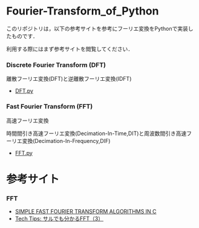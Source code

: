 # Fourier-Transform_of_Python

このリポジトリは，以下の参考サイトを参考にフーリエ変換をPythonで実装したものです．

利用する際にはまず参考サイトを閲覧してください．


### Discrete Fourier Transform (DFT)

離散フーリエ変換(DFT)と逆離散フーリエ変換(IDFT)

- [DFT.py](https://github.com/Atsuto0519/Fourier-Transform_byPython/blob/master/DFT.py)


### Fast Fourier Transform (FFT)

高速フーリエ変換

時間間引き高速フーリエ変換(Decimation-In-Time,DIT)と周波数間引き高速フーリエ変換(Decimation-In-Frequency,DIF)

- [FFT.py](https://github.com/Atsuto0519/Fourier-Transform_byPython/blob/master/FFT.py)


# 参考サイト

### FFT

- [SIMPLE FAST FOURIER TRANSFORM ALGORITHMS IN C](http://www.guitarscience.net/papers/fftalg.pdf)
- [Tech Tips: サルでも分かるFFT（3）](http://techtipshoge.blogspot.jp/2011/08/fft3.html)

